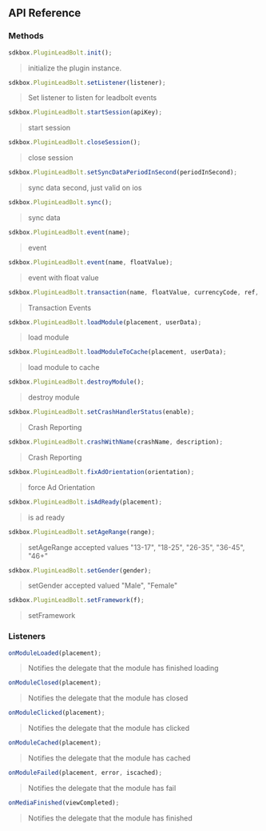 ## API Reference

### Methods
```javascript
sdkbox.PluginLeadBolt.init();
```
>  initialize the plugin instance.

```javascript
sdkbox.PluginLeadBolt.setListener(listener);
```
> Set listener to listen for leadbolt events

```javascript
sdkbox.PluginLeadBolt.startSession(apiKey);
```
> start session

```javascript
sdkbox.PluginLeadBolt.closeSession();
```
> close session

```javascript
sdkbox.PluginLeadBolt.setSyncDataPeriodInSecond(periodInSecond);
```
> sync data second, just valid on ios

```javascript
sdkbox.PluginLeadBolt.sync();
```
> sync data

```javascript
sdkbox.PluginLeadBolt.event(name);
```
> event

```javascript
sdkbox.PluginLeadBolt.event(name, floatValue);
```
> event with float value

```javascript
sdkbox.PluginLeadBolt.transaction(name, floatValue, currencyCode, ref, instant);
```
> Transaction Events

```javascript
sdkbox.PluginLeadBolt.loadModule(placement, userData);
```
> load module

```javascript
sdkbox.PluginLeadBolt.loadModuleToCache(placement, userData);
```
> load module to cache

```javascript
sdkbox.PluginLeadBolt.destroyModule();
```
> destroy module

```javascript
sdkbox.PluginLeadBolt.setCrashHandlerStatus(enable);
```
> Crash Reporting

```javascript
sdkbox.PluginLeadBolt.crashWithName(crashName, description);
```
> Crash Reporting

```javascript
sdkbox.PluginLeadBolt.fixAdOrientation(orientation);
```
> force Ad Orientation

```javascript
sdkbox.PluginLeadBolt.isAdReady(placement);
```
> is ad ready

```javascript
sdkbox.PluginLeadBolt.setAgeRange(range);
```
> setAgeRange
accepted values "13-17", "18-25", "26-35", "36-45", "46+"

```javascript
sdkbox.PluginLeadBolt.setGender(gender);
```
> setGender
accepted valued "Male", "Female"

```javascript
sdkbox.PluginLeadBolt.setFramework(f);
```
> setFramework


### Listeners
```javascript
onModuleLoaded(placement);
```
> Notifies the delegate that the module has finished loading

```javascript
onModuleClosed(placement);
```
> Notifies the delegate that the module has closed

```javascript
onModuleClicked(placement);
```
> Notifies the delegate that the module has clicked

```javascript
onModuleCached(placement);
```
> Notifies the delegate that the module has cached

```javascript
onModuleFailed(placement, error, iscached);
```
> Notifies the delegate that the module has fail

```javascript
onMediaFinished(viewCompleted);
```
> Notifies the delegate that the module has finished


